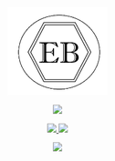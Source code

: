 <div align="center">
  <a href="https://ege.r0m.cc/" target="_blank">
    <img alt="Logo" src="https://github.com/egebilecen/egebilecen.github.io/blob/main/img/EB_logo.png" width="175" />
  </a>
</div>

<p align="center">
   <a href="https://github.com/egebilecen">
    <img src="https://github-readme-stats.vercel.app/api?username=egebilecen&count_private=true&show_icons=true&theme=radical">
  </a>
</p>

<p align="center">
    <a href="https://www.linkedin.com/in/egebilecen/">
      <img src="https://img.shields.io/badge/linkedin-%230077B5.svg?&style=for-the-badge&logo=linkedin&logoColor=white" />
    </a>
    <a href="https://github.com/egebilecen">
        <img src="https://komarev.com/ghpvc/?username=egebilecen">
    </a>
</p>

<p align="center">
   <a href="https://www.buymeacoffee.com/egebilecen">
    <img src="https://i.ibb.co/gMYLVV2/Webp-net-resizeimage.png">
  </a>
</p>
